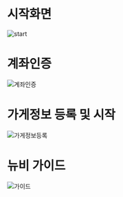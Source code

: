 # 시작화면   
![start](https://github.com/tunkcalb/shinhan-solup/assets/122415844/025ac7f2-26f1-4162-b3f4-2ea401dc9fdb)   

# 계좌인증   
![계좌인증](https://github.com/tunkcalb/shinhan-solup/assets/122415844/7e6ba995-b4f3-4e06-a210-8afd86d61f55)

# 가게정보 등록 및 시작 
![가게정보등록](https://github.com/tunkcalb/shinhan-solup/assets/122415844/e3300418-9e7f-4985-8a1a-c1b93aa20461)

# 뉴비 가이드   
![가이드](https://github.com/tunkcalb/shinhan-solup/assets/122415844/49bc05c5-7bca-4c8a-ba3c-215f3ad8a413)
